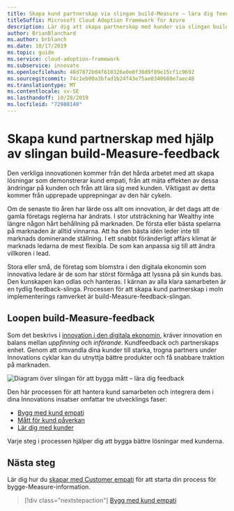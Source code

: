 ```yaml
---
title: Skapa kund partnerskap via slingan build-Measure – lära dig feedback
titleSuffix: Microsoft Cloud Adoption Framework for Azure
description: Lär dig att skapa partnerskap med kunder via slingan build-Measure – lära dig feedback.
author: BrianBlanchard
ms.author: brblanch
ms.date: 10/17/2019
ms.topic: guide
ms.service: cloud-adoption-framework
ms.subservice: innovate
ms.openlocfilehash: 48d7872b04f610326e0e0f38d9f89e15cf1c9692
ms.sourcegitcommit: 74c1eb00a3bfad1b24f43e75ae0340688e7aec48
ms.translationtype: MT
ms.contentlocale: sv-SE
ms.lasthandoff: 10/28/2019
ms.locfileid: "72980148"
---
```

# <a name="create-customer-partnerships-through-the-build-measure-learn-feedback-loop"></a>Skapa kund partnerskap med hjälp av slingan build-Measure-feedback

Den verkliga innovationen kommer från det hårda arbetet med att skapa lösningar som demonstrerar kund empati, från att mäta effekten av dessa ändringar på kunden och från att lära sig med kunden. Viktigast av detta kommer från upprepade upprepningar av den här cykeln.

Om de senaste tio åren har lärde oss allt om innovation, är det dags att de gamla företags reglerna har ändrats. I stor utsträckning har Wealthy inte längre någon hårt behållning på marknaden. De första eller bästa spelarna på marknaden är alltid vinnarna. Att ha den bästa idén leder inte till marknads dominerande ställning. I ett snabbt föränderligt affärs klimat är marknads ledarna de mest flexibla. De som kan anpassa sig till att ändra villkoren i lead.

Stora eller små, de företag som blomstra i den digitala ekonomin som innovativa ledare är de som har störst förmåga att lyssna på sin kunds bas. Den kunskapen kan odlas och hanteras. I kärnan av alla klara samarbeten är en tydlig feedback-slinga. Processen för att skapa kund partnerskap i moln implementerings ramverket är build-Measure-feedback-slingan.

## <a name="the-build-measure-learn-feedback-loop"></a>Loopen build-Measure-feedback

Som det beskrivs i [innovation i den digitala ekonomin](./index.md), kräver innovation en balans mellan *uppfinning* och *införande*. Kundfeedback och partnerskaps enhet. Genom att omvandla dina kunder till starka, trogna partners under Innovations cyklar kan du utnyttja bättre produkter och få snabbare traktion på marknaden.

![Diagram över slingan för att bygga mått – lära dig feedback](../../_images/innovate/bml-feedback-loop.png)

Den här processen för att hantera kund samarbeten och integrera dem i dina Innovations insatser omfattar tre utvecklings faser:

- [Bygg med kund empati](./build.md)
- [Mått för kund påverkan](./measure.md)
- [Lär dig med kunder](./learn.md)

Varje steg i processen hjälper dig att bygga bättre lösningar med kunderna.

## <a name="next-steps"></a>Nästa steg

Lär dig hur du [skapar med Customer empati](./build.md) för att starta din process för bygge-Measure-information.

> [!div class="nextstepaction"]
> [Bygg med kund empati](./build.md)
